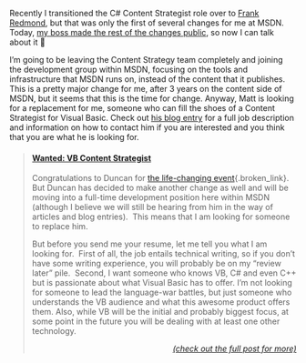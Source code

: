 Recently I transitioned the C# Content Strategist role over to <a href="http://blogs.msdn.com/frankred" target="_blank" class="broken_link">Frank Redmond</a>, but that was only the first of several changes for me at MSDN. Today, <a href="http://weblogs.asp.net/mpowell/archive/2004/10/13/241982.aspx" target="_blank" class="broken_link">my boss made the rest of the changes public</a>, so now I can talk about it 🙂

I&#8217;m going to be leaving the Content Strategy team completely and joining the development group within MSDN, focusing on the tools and infrastructure that MSDN runs on, instead of the content that it publishes. This is a pretty major change for me, after 3 years on the content side of MSDN, but it seems that this is the time for change. Anyway, Matt is looking for a replacement for me, someone who can fill the shoes of a Content Strategist for Visual Basic. Check out <a href="http://weblogs.asp.net/mpowell/archive/2004/10/13/241982.aspx" target="_blank" class="broken_link">his blog entry</a> for a full job description and information on how to contact him if you are interested and you think that you are what he is looking for.

> #### <a href="http://weblogs.asp.net/mpowell/archive/2004/10/13/241982.aspx" target="_blank" class="broken_link">Wanted: VB Content Strategist</a>
> 
> Congratulations to Duncan for [the life-changing event](http://blogs.duncanmackenzie.net/duncanma/archive/2004/10/13/777.aspx){.broken_link}.  But Duncan has decided to make another change as well and will be moving into a full-time development position here within MSDN (although I believe we will still be hearing from him in the way of articles and blog entries).  This means that I am looking for someone to replace him.
> 
> But before you send me your resume, let me tell you what I am looking for.  First of all, the job entails technical writing, so if you don&#8217;t have some writing experience, you will probably be on my &#8220;review later&#8221; pile.  Second, I want someone who knows VB, C# and even C++ but is passionate about what Visual Basic has to offer. I’m not looking for someone to lead the language-war battles, but just someone who understands the VB audience and what this awesome product offers them. Also, while VB will be the initial and probably biggest focus, at some point in the future you will be dealing with at least one other technology.
> 
> <div align="right">
>   <i><a href="http://weblogs.asp.net/mpowell/archive/2004/10/13/241982.aspx" target="_blank" class="broken_link">(check out the full post for more)</a></i>
> </div></p>